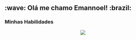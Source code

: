 

<h2>:wave: Olá me chamo <strong>Emannoel!<strong/> :brazil:</h2>

<h3>Minhas Habilidades</h3>
<p align="center">
  <a href="https://skillicons.dev">
    <img src="https://skillicons.dev/icons?i=git,html,docker,js,nodejs,postgres,mysql,css,figma,gitlab,react,ts,jest,bootstrap,linux,mongodb,redis" />
  </a>
</p>



<!--
**CarlosEmannoel16/CarlosEmannoel16** is a ✨ _special_ ✨ repository because its `README.md` (this file) appears on your GitHub profile.





Here are some ideas to get you started:

- 🔭 I’m currently working on ...
- 🌱 I’m currently learning ...
- 👯 I’m looking to collaborate on ...
- 🤔 I’m looking for help with ...
- 💬 Ask me about ...
- 📫 How to reach me: ...
- 😄 Pronouns: ...
- ⚡ Fun fact: ...
-->
